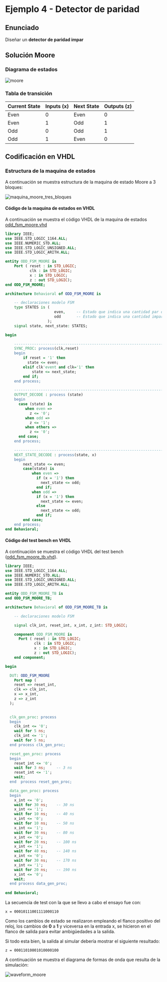 # Ejemplo 4 - Detector de paridad #

## Enunciado ##

Diseñar un **detector de paridad impar**

## Solución Moore ##

### Diagrama de estados ###

![moore](chequeo_paridad_impar_moore.jpg)

### Tabla de transición ###

| Current State | Inputs (x)| Next State | Outputs (z)|
|-|-|-|-|
| Even | 0 | Even |0|
| Even | 1 | Odd |1|
| Odd | 0 | Odd |1|
| Odd | 1 | Even |0|


## Codificación en VHDL ##

### Estructura de la maquina de estados ###

A continuación se muestra estructura de la maquina de estado Moore a 3 bloques:

![maquina_moore_tres_bloques](maquina_moore_tres_bloques.jpg)

#### Código de la maquina de estados en VHDL ####

A continuación se muestra el código VHDL de la maquina de estados [odd_fsm_moore.vhd](odd_fsm_moore.vhd)

```vhdl
library IEEE;
use IEEE.STD_LOGIC_1164.ALL;
use IEEE.NUMERIC_STD.ALL; 
use IEEE.STD_LOGIC_UNSIGNED.ALL;
use IEEE.STD_LOGIC_ARITH.ALL;

entity ODD_FSM_MOORE is
    Port ( reset : in STD_LOGIC;
           clk : in STD_LOGIC;
           x : in STD_LOGIC;
           z : out STD_LOGIC);
end ODD_FSM_MOORE;

architecture Behavioral of ODD_FSM_MOORE is

    -- declaraciones modelo FSM
    type STATES is (
                      even,     -- Estado que indica una cantidad par de 1's
                      odd       -- Estado que indica una cantidad impar de 1's
                   );
    signal state, next_state: STATES;

begin

    -------------------------------------------------------------------
    SYNC_PROC: process(clk,reset)
    begin
        if reset = '1' then
          state <= even;        
        elsif clk'event and clk='1' then
            state <= next_state;            
        end if;
    end process;

    -------------------------------------------------------------------
    OUTPUT_DECODE : process (state)
    begin
      case (state) is 
         when even =>
           z <= '0';
         when odd =>
           z <= '1';
         when others =>
           z <= '0';
      end case;
    end process;

    -------------------------------------------------------------------
    NEXT_STATE_DECODE : process(state, x)
    begin
        next_state <= even;
        case(state) is            
            when even =>
              if (x = '1') then                
                next_state <= odd;              
              end if;
            when odd =>
              if (x = '1') then       
                next_state <= even;
              else 
                next_state <= odd;
              end if;                     
        end case;
    end process;
end Behavioral;
```

#### Código del test bench en VHDL ####

A continuación se muestra el código VHDL del test bench ([odd_fsm_moore_tb.vhd](odd_fsm_moore_tb.vhd)).

```vhdl
library IEEE;
use IEEE.STD_LOGIC_1164.ALL;
use IEEE.NUMERIC_STD.ALL; 
use IEEE.STD_LOGIC_UNSIGNED.ALL;
use IEEE.STD_LOGIC_ARITH.ALL;

entity ODD_FSM_MOORE_TB is
end ODD_FSM_MOORE_TB;

architecture Behavioral of ODD_FSM_MOORE_TB is

    -- declaraciones modelo FSM

    signal clk_int, reset_int, x_int, z_int: STD_LOGIC;   

    component ODD_FSM_MOORE is
      Port ( reset : in STD_LOGIC;
             clk : in STD_LOGIC;
             x : in STD_LOGIC;             
             z : out STD_LOGIC);
    end component;

begin

  DUT: ODD_FSM_MOORE
	Port map (
    reset => reset_int,
    clk => clk_int,
    x => x_int,
    z => z_int
  );
  

  clk_gen_proc: process
  begin
    clk_int <= '0';
    wait for 5 ns;
    clk_int <= '1';
    wait for 5 ns;
  end process clk_gen_proc;

  reset_gen_proc: process
  begin
    reset_int <= '0';
    wait for 3 ns;     -- 3 ns
    reset_int <= '1';
    wait;
  end  process reset_gen_proc;

  data_gen_proc: process
  begin    
    x_int <= '0'; 
    wait for 30 ns;    -- 30 ns
    x_int <= '1';
    wait for 10 ns;    -- 40 ns
    x_int <= '0';
    wait for 10 ns;    -- 50 ns
    x_int <= '1';
    wait for 30 ns;    -- 80 ns
    x_int <= '0';
    wait for 20 ns;    -- 100 ns
    x_int <= '1';
    wait for 40 ns;    -- 140 ns
    x_int <= '0';
    wait for 30 ns;    -- 170 ns
    x_int <= '1';
    wait for 20 ns;    -- 190 ns
    x_int <= '0';
    wait;
  end process data_gen_proc;
   
end Behavioral;
```

La secuencia de test con la que se llevo a cabo el ensayo fue con:

```
x = 00010111001111000110
```

Como los cambios de estado se realizaron empleando el flanco positivo del reloj, los cambios de **0** a **1** y viceversa en la entrada x, se hicieron en el flanco de salida para evitar ambigüedades a la salida.

Si todo esta bien, la salida al simular debería mostrar el siguiente resultado:

```
z = 00011010001010000100
```

A continuación se muestra el diagrama de formas de onda que resulta de la simulación:

![waveform_moore](waveform.jpg)




